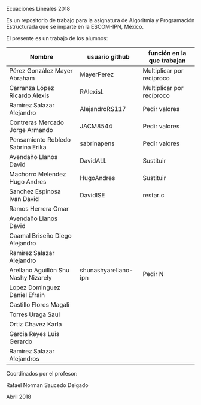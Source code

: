  Ecuaciones Lineales 2018

Es un repositorio de trabajo para la asignatura de 
Algoritmia y Programación Estructurada 
que se imparte en la ESCOM-IPN, México.

El presente es un trabajo de los alumnos:

| Nombre             |  usuario github  |   función en la que trabajan |
|-------------------|------------------|--------------------|
| Pérez González Mayer Abraham  | MayerPerez  | Multiplicar por reciproco |
| Carranza López Ricardo Alexis | RAlexisL | Multiplicar por recíproco |
| Ramírez Salazar Alejandro   | AlejandroRS117 | Pedir valores |
| Contreras Mercado Jorge Armando | JACM8544  | Pedir valores |
| Pensamiento Robledo Sabrina Erika | sabrinapens  | Pedir valores  |
| Avendaño Llanos David | DavidALL | Sustituir |
| Machorro Melendez Hugo Andres | HugoAndres | Sustituir |
| Sanchez Espinosa Ivan David | DavidISE | restar.c |
| Ramos Herrera Omar |  |  |
| Avendaño Llanos David |  |  |
| Caamal Briseño Diego Alejandro |  |  |
| Ramírez Salazar Alejandro  |  |  |
| Arellano Aguillòn Shu Nashy Nizarely  | shunashyarellano-ipn  | Pedir N  |
| Lopez Dominguez Daniel Efrain |  |  |
| Castillo Flores Magali |  |  |
| Torres Uraga Saul |  |  |
| Ortiz Chavez Karla | | |
| Garcia Reyes Luis Gerardo |   |   |
| Ramírez Salazar Alejandros |  |  |

Coordinados por el profesor:

Rafael Norman Saucedo Delgado

Abril 2018

